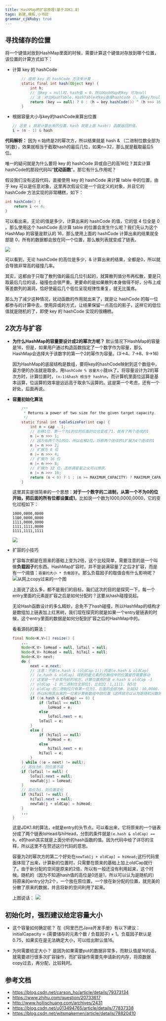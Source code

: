 ```yaml
---
title: HashMap的扩容原理(基于JDK1.8)
tags: 新建,模板,小书匠
grammar_cjkRuby: true
---
```



## 寻找储存的位置
将一个键值对放到HashMap里面的时候，需要计算这个键值对存放到哪个位置，该位置的计算方式如下：
- 计算 key 的 hashCode
    ```java
        // 使用 key 的 hashCode 方法来计算
        static final int hash(Object key) {
            int h;
            // 当key = null时，hash值 = 0，所以HashMap的key 可为null      
            // 注：对比HashTable，HashTable对key直接hashCode（），若key为null时，会抛出异常，所以HashTable的key不可为null
            return (key == null) ? 0 : (h = key.hashCode()) ^ (h >>> 16);
        }
    ```

- 根据容量大小与key的hashCode来算出位置
    ```java
    // 这里 i 就是计算出来的位置，hash 就是上面 hash() 函数返回的值。
    i = (n - 1) & hash
    ```
**代码解析：**
因为 n 始终是2的幂次方，所以结果就是 hash & （二进制位数全部为1的数），效果就相当于截取hash的最后几位，如果n=32，那么就是截取最后5位。

唯一的疑问就是为什么要将 key 的 hashCode 异或自己的高16位？其实计算hashCode的那段代码叫“**扰动函数**”。那它有什么作用呢？

假设我们没有这段代码，直接使用 key 的 hashCode 来计算 table 中的位置，由于 key 可以是任意对象，这里再次假设它是一个自定义的对象，并且它的 hashCode 方法实现的非常糟糕，如下：
```java
int hashCode() {
    return i << 4;
}
```
可以看出来，无论i的值是多少，计算出来的 hashCode 的值，它的低 4 位全是 0 。那么使用这个 hashCode 去计算 table 的位置会发生什么呢？我们先认为这个HashMap 的容量是默认的 16，那么使用上面的 hashCode 计算出来的结果就全部是 0，所有的数据都会放在同一个位置，那么散列表就变成了链表。

![](find_pos.png)

可以看到，无论 hashCode 的高位是多少，& 计算出来的结果，全都是0，所以就会导致非常高的碰撞几率。

其实，这都由于只取了散列值的最后几位引起的，就算散列值分布再松散，要是只取最后几位的话，碰撞也会很严重。更要命的是如果散列本身做得不好，分布上成等差数列的漏洞，恰好使最后几个低位呈现规律性重复，就无比蛋疼。

那么为了减少这种情况，扰动函数的作用就出来了，就是让 hashCode 的每一位都参与的计算中去，使用异或的方式，让结果保留一点高位的影子，这样它的低位值就是随机的了，即使 key 的 hashCode 实现的很糟糕。

## 2次方与扩容
- **为什么HashMap的容量要设计成2的幂次方呢？**
    默认情况下HashMap的容量是16，但是，如果用户通过构造函数指定了一个数字作为容量，那么HashMap会选择大于该数字的第一个2的幂作为容量。(3->4、7->8、9->16)

    因为HashMap的底层结构是数组，要将key的hashCode映射到这个数组中，最方便的办法就是取余，用`hashCode % 容量大小`就ok了。将容量设计为2的幂次方时，计算位置时，`(n-1)&hash 相当于 hash%n`，而计算机里面位运算是基本运算，位运算的效率是远远高于取余%运算的。这是第一个考虑，还有一个好处，后面再说。
    
- **容量初始化算法**
    
    ```java
        /**
         * Returns a power of two size for the given target capacity.
         */
        static final int tableSizeFor(int cap) {
            int n = cap - 1;
            // 右移1位，第一个为1的位的后面的位也变成了1，就有了两个连续的1
            n |= n >>> 1;
            // 因为有两个为1的位，所以右移2位，将那两个连续的1扩展为4个连续的1
            n |= n >>> 2;
            // 扩展为 8 位
            n |= n >>> 4;
            // 扩展为 16 位
            n |= n >>> 8;
            // 扩展为 32 位，正所谓星星之火可以燎原。
            n |= n >>> 16;
            return (n < 0) ? 1 : (n >= MAXIMUM_CAPACITY) ? MAXIMUM_CAPACITY : n + 1;
        }
    ```
    这里其实是很简单的一个思想：**对于一个数字的二进制，从第一个不为0的位开始，把后面的所有位都设置成1**。比如说一个数为1000,0000,0000，它的变化过程如下：
    ```console
    1000,0000,0000
    1100,0000,0000
    1111,0000,0000
    1111,1111,0000
    1111,1111,1111
    ```
    ![](cap_init.png)
    
- 扩容的小技巧

    扩容每次都是在原来的基础上变为2倍，这个比较简单，需要注意的是一个叫做**负载因子**的东西。HashMap扩容时，并不是装满容量了之后才扩容，而是有一个阈值：`容量的大小 * 负载因子`。那么负载因子的取值会有什么影响呢？
    ![从网上copy过来的一个图](loadfactor.jpg)
    
    
    上面说了这么多，都不是我们的目标，我们这次的目的是探究一下，每一个entry里面的元素是扩容之后是如何分配的？这要从hash碰撞说起。

    无论Hash函数设计的多么精妙，总免不了hash碰撞，所以HashMap的结构才是数组加上链表加上红黑树，我们现在探究的就是如果一个entry是链表的时候，这个entry里面的数据是如何分配到扩容之后的HashMap中的。
    
    看看源码的算法：
    ```java
    final Node<K,V>[] resize() {
        ...
        Node<K,V> loHead = null, loTail = null;
        Node<K,V> hiHead = null, hiTail = null;
        Node<K,V> next;
        do {
            next = e.next;
            // 注意：不是(e.hash & (oldCap-1));而是(e.hash & oldCap)
            // (e.hash & oldCap) 得到的是元素的在数组中的位置是否需要移动
            // 这里是一个非常巧妙的地方，计算位置用的是 e.hash & oldCap -1
            // oldCap -1 的二进制位全部位1，比如32：1,1111，有5位
            // oldCap 的二进制位只有第一位为1，后面的全部为0，比如32：10,0000，有6位
            // 所以利用高出来的一位来计算新数组中的位置（这样就可以认为是随机分散的）
            if ((e.hash & oldCap) == 0) {
                if (loTail == null)
                    loHead = e;
                else
                    loTail.next = e;
                loTail = e;
            }
            else {
                if (hiTail == null)
                    hiHead = e;
                else
                    hiTail.next = e;
                hiTail = e;
            }
        } while ((e = next) != null);
        // 高位为0，则位置不变
        if (loTail != null) {
            loTail.next = null;
            newTab[j] = loHead;
        }
        // 高位为1，则位置变化
        if (hiTail != null) {
            hiTail.next = null;
            newTab[j + oldCap] = hiHead;
        }
        ...
    }
    ```
    这是JDK1.8的算法，e就是entry的头节点。可以看出来，它将原来的一个链表分成了两个链表loHead与hiHead，分割的条件就是`(e.hash & oldCap) == 0`，e的hash其实就是上面分析的hash函数的值。因为代码中给了详尽的注释，所以这里不在赘述这行代码的意思。
    
    容量为2的幂次方的第二个好处在`newTab[j + oldCap] = hiHead;`这行代码里面体现了出来，计算新的位置时，只需要在原来的基础上加上oldCap就行了。由于新分配的空间是原来的2倍，所以有一般还没有利用起来，这个时候，随机的（因为不知道hash值的高位是0还是1，所以可以认为是随机的）将原来的entry分为2个，一个放在原位置，一个放在新分配的位置，就完美的分散了原来的数据，并且将新的空间利用了起来。
    
    上图说话：
    ![](resize.png)
    

## 初始化时，强烈建议给定容量大小
- 这个容量如何确定呢？
在《阿里巴巴Java开发手册》有以下建议：
initialCapacity = (需要储存的元素个数 / 负载因子) + 1。负载因子默认是0.75，如果实在是无法确定大小，可以给出默认值16。

- 为何需要给定大小？
是因为如果需要put的数据非常多，而默认值是16的话，就需要进行很多次扩容操作，而扩容操作需要先申请新的内存，将原数据copy过去，再分配，比较耗时。

## 参考文档
- https://blog.csdn.net/carson_ho/article/details/79373134
- https://www.zhihu.com/question/20733617
- http://www.hollischuang.com/archives/2431
- https://blog.csdn.net/u013494765/article/details/77837338
- https://blog.csdn.net/witsmakemen/article/details/78820410